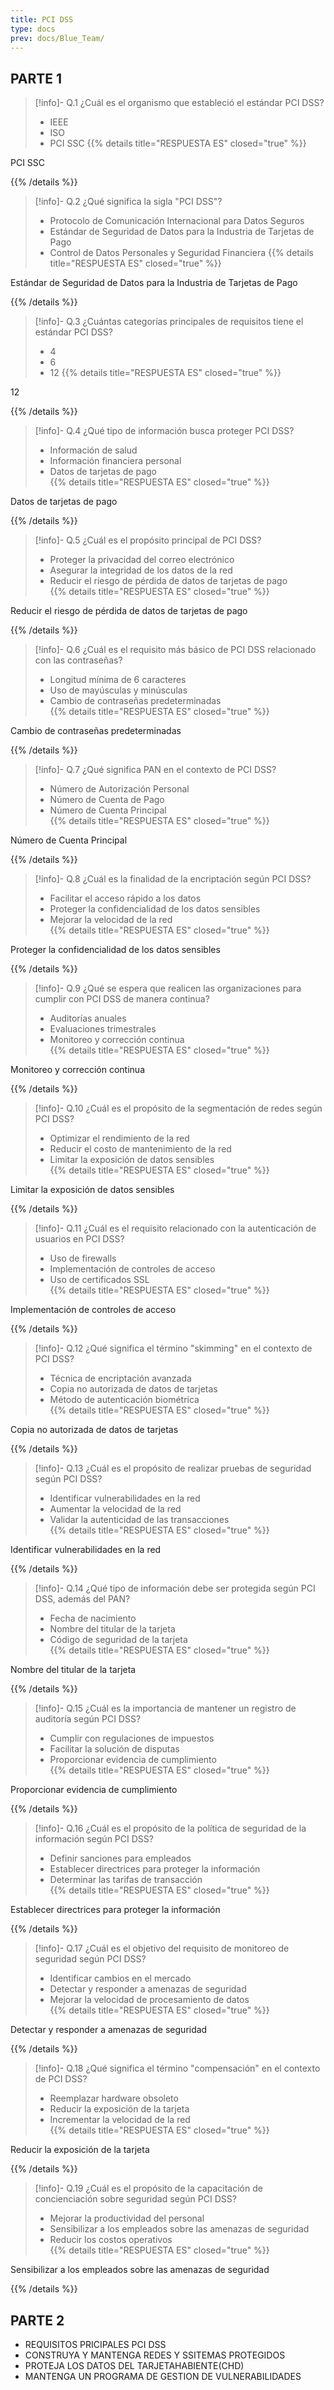 ```yaml
---
title: PCI DSS
type: docs
prev: docs/Blue_Team/
---
```


## PARTE 1

> [!info]- Q.1
¿Cuál es el organismo que estableció el estándar PCI DSS?
>
> - IEEE
> - ISO
> - PCI SSC
{{% details title="RESPUESTA ES" closed="true" %}}

PCI SSC

{{% /details %}}

> [!info]- Q.2
¿Qué significa la sigla "PCI DSS"?
>
> - Protocolo de Comunicación Internacional para Datos Seguros
> - Estándar de Seguridad de Datos para la Industria de Tarjetas de Pago
> - Control de Datos Personales y Seguridad Financiera
{{% details title="RESPUESTA ES" closed="true" %}}

Estándar de Seguridad de Datos para la Industria de Tarjetas de Pago

{{% /details %}}

> [!info]- Q.3
¿Cuántas categorías principales de requisitos tiene el estándar PCI DSS?
>
> - 4
> - 6
> - 12
{{% details title="RESPUESTA ES" closed="true" %}}

12

{{% /details %}}

> [!info]- Q.4
¿Qué tipo de información busca proteger PCI DSS?
>
> - Información de salud  
> - Información financiera personal  
> - Datos de tarjetas de pago  
{{% details title="RESPUESTA ES" closed="true" %}}

Datos de tarjetas de pago

{{% /details %}}

> [!info]- Q.5
¿Cuál es el propósito principal de PCI DSS?
>
> - Proteger la privacidad del correo electrónico  
> - Asegurar la integridad de los datos de la red  
> - Reducir el riesgo de pérdida de datos de tarjetas de pago  
{{% details title="RESPUESTA ES" closed="true" %}}

Reducir el riesgo de pérdida de datos de tarjetas de pago

{{% /details %}}

> [!info]- Q.6
¿Cuál es el requisito más básico de PCI DSS relacionado con las contraseñas?
>
> - Longitud mínima de 6 caracteres  
> - Uso de mayúsculas y minúsculas  
> - Cambio de contraseñas predeterminadas  
{{% details title="RESPUESTA ES" closed="true" %}}

Cambio de contraseñas predeterminadas

{{% /details %}}

> [!info]- Q.7
¿Qué significa PAN en el contexto de PCI DSS?
>
> - Número de Autorización Personal  
> - Número de Cuenta de Pago  
> - Número de Cuenta Principal  
{{% details title="RESPUESTA ES" closed="true" %}}

Número de Cuenta Principal

{{% /details %}}

> [!info]- Q.8
¿Cuál es la finalidad de la encriptación según PCI DSS?
>
> - Facilitar el acceso rápido a los datos  
> - Proteger la confidencialidad de los datos sensibles  
> - Mejorar la velocidad de la red  
{{% details title="RESPUESTA ES" closed="true" %}}

Proteger la confidencialidad de los datos sensibles

{{% /details %}}

> [!info]- Q.9
¿Qué se espera que realicen las organizaciones para cumplir con PCI DSS de manera continua?
>
> - Auditorías anuales  
> - Evaluaciones trimestrales  
> - Monitoreo y corrección continua  
{{% details title="RESPUESTA ES" closed="true" %}}

Monitoreo y corrección continua

{{% /details %}}

> [!info]- Q.10
¿Cuál es el propósito de la segmentación de redes según PCI DSS?
>
> - Optimizar el rendimiento de la red  
> - Reducir el costo de mantenimiento de la red  
> - Limitar la exposición de datos sensibles  
{{% details title="RESPUESTA ES" closed="true" %}}

Limitar la exposición de datos sensibles

{{% /details %}}

> [!info]- Q.11
¿Cuál es el requisito relacionado con la autenticación de usuarios en PCI DSS?
>
> - Uso de firewalls  
> - Implementación de controles de acceso  
> - Uso de certificados SSL  
{{% details title="RESPUESTA ES" closed="true" %}}

Implementación de controles de acceso

{{% /details %}}

> [!info]- Q.12
¿Qué significa el término "skimming" en el contexto de PCI DSS?
>
> - Técnica de encriptación avanzada  
> - Copia no autorizada de datos de tarjetas  
> - Método de autenticación biométrica  
{{% details title="RESPUESTA ES" closed="true" %}}

Copia no autorizada de datos de tarjetas

{{% /details %}}

> [!info]- Q.13
¿Cuál es el propósito de realizar pruebas de seguridad según PCI DSS?
>
> - Identificar vulnerabilidades en la red  
> - Aumentar la velocidad de la red  
> - Validar la autenticidad de las transacciones  
{{% details title="RESPUESTA ES" closed="true" %}}

Identificar vulnerabilidades en la red

{{% /details %}}

> [!info]- Q.14
¿Qué tipo de información debe ser protegida según PCI DSS, además del PAN?
>
> - Fecha de nacimiento  
> - Nombre del titular de la tarjeta  
> - Código de seguridad de la tarjeta  
{{% details title="RESPUESTA ES" closed="true" %}}

Nombre del titular de la tarjeta

{{% /details %}}

> [!info]- Q.15
¿Cuál es la importancia de mantener un registro de auditoría según PCI DSS?
>
> - Cumplir con regulaciones de impuestos  
> - Facilitar la solución de disputas  
> - Proporcionar evidencia de cumplimiento  
{{% details title="RESPUESTA ES" closed="true" %}}

Proporcionar evidencia de cumplimiento

{{% /details %}}

> [!info]- Q.16
¿Cuál es el propósito de la política de seguridad de la información según PCI DSS?
>
> - Definir sanciones para empleados  
> - Establecer directrices para proteger la información  
> - Determinar las tarifas de transacción  
{{% details title="RESPUESTA ES" closed="true" %}}

Establecer directrices para proteger la información

{{% /details %}}

> [!info]- Q.17
¿Cuál es el objetivo del requisito de monitoreo de seguridad según PCI DSS?
>
> - Identificar cambios en el mercado  
> - Detectar y responder a amenazas de seguridad  
> - Mejorar la velocidad de procesamiento de datos  
{{% details title="RESPUESTA ES" closed="true" %}}

Detectar y responder a amenazas de seguridad

{{% /details %}}

> [!info]- Q.18
¿Qué significa el término "compensación" en el contexto de PCI DSS?
>
> - Reemplazar hardware obsoleto  
> - Reducir la exposición de la tarjeta  
> - Incrementar la velocidad de la red  
{{% details title="RESPUESTA ES" closed="true" %}}

Reducir la exposición de la tarjeta

{{% /details %}}

> [!info]- Q.19
¿Cuál es el propósito de la capacitación de concienciación sobre seguridad según PCI DSS?
>
> - Mejorar la productividad del personal  
> - Sensibilizar a los empleados sobre las amenazas de seguridad  
> - Reducir los costos operativos  
{{% details title="RESPUESTA ES" closed="true" %}}

Sensibilizar a los empleados sobre las amenazas de seguridad

{{% /details %}}

## PARTE 2

- REQUISITOS PRICIPALES PCI DSS
- CONSTRUYA Y MANTENGA REDES Y SSITEMAS PROTEGIDOS
- PROTEJA LOS DATOS DEL TARJETAHABIENTE(CHD)
- MANTENGA UN PROGRAMA DE GESTION DE VULNERABILIDADES
